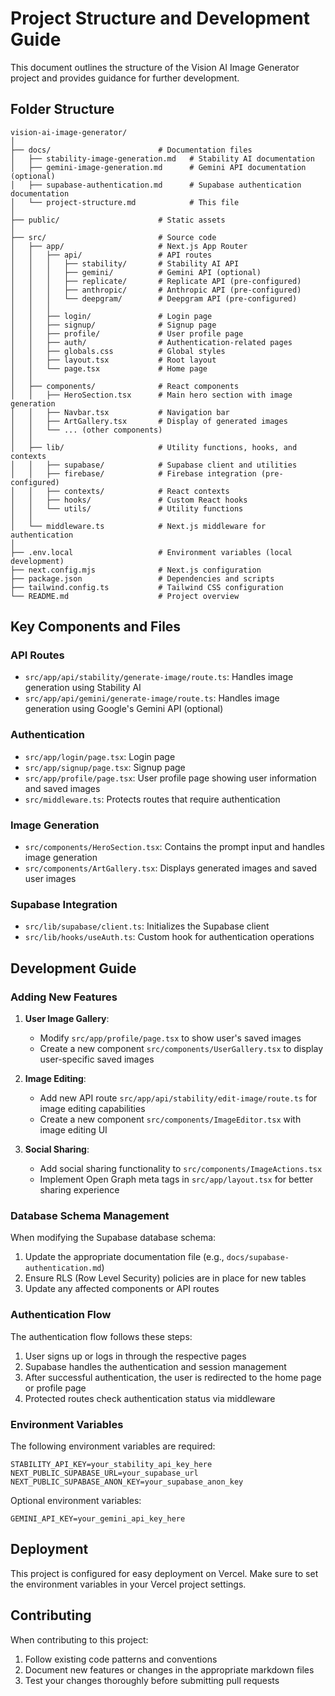 # Project Structure and Development Guide

This document outlines the structure of the Vision AI Image Generator project and provides guidance for further development.

## Folder Structure

```
vision-ai-image-generator/
│
├── docs/                        # Documentation files
│   ├── stability-image-generation.md   # Stability AI documentation
│   ├── gemini-image-generation.md      # Gemini API documentation (optional)
│   ├── supabase-authentication.md      # Supabase authentication documentation
│   └── project-structure.md            # This file
│
├── public/                      # Static assets
│
├── src/                         # Source code
│   ├── app/                     # Next.js App Router
│   │   ├── api/                 # API routes
│   │   │   ├── stability/       # Stability AI API
│   │   │   ├── gemini/          # Gemini API (optional)
│   │   │   ├── replicate/       # Replicate API (pre-configured)
│   │   │   ├── anthropic/       # Anthropic API (pre-configured)
│   │   │   └── deepgram/        # Deepgram API (pre-configured)
│   │   │
│   │   ├── login/               # Login page
│   │   ├── signup/              # Signup page
│   │   ├── profile/             # User profile page
│   │   ├── auth/                # Authentication-related pages
│   │   ├── globals.css          # Global styles
│   │   ├── layout.tsx           # Root layout
│   │   └── page.tsx             # Home page
│   │
│   ├── components/              # React components
│   │   ├── HeroSection.tsx      # Main hero section with image generation
│   │   ├── Navbar.tsx           # Navigation bar
│   │   ├── ArtGallery.tsx       # Display of generated images
│   │   └── ... (other components)
│   │
│   ├── lib/                     # Utility functions, hooks, and contexts
│   │   ├── supabase/            # Supabase client and utilities
│   │   ├── firebase/            # Firebase integration (pre-configured)
│   │   ├── contexts/            # React contexts
│   │   ├── hooks/               # Custom React hooks
│   │   └── utils/               # Utility functions
│   │
│   └── middleware.ts            # Next.js middleware for authentication
│
├── .env.local                   # Environment variables (local development)
├── next.config.mjs              # Next.js configuration
├── package.json                 # Dependencies and scripts
├── tailwind.config.ts           # Tailwind CSS configuration
└── README.md                    # Project overview
```

## Key Components and Files

### API Routes

- `src/app/api/stability/generate-image/route.ts`: Handles image generation using Stability AI
- `src/app/api/gemini/generate-image/route.ts`: Handles image generation using Google's Gemini API (optional)

### Authentication

- `src/app/login/page.tsx`: Login page
- `src/app/signup/page.tsx`: Signup page
- `src/app/profile/page.tsx`: User profile page showing user information and saved images
- `src/middleware.ts`: Protects routes that require authentication

### Image Generation

- `src/components/HeroSection.tsx`: Contains the prompt input and handles image generation
- `src/components/ArtGallery.tsx`: Displays generated images and saved user images

### Supabase Integration

- `src/lib/supabase/client.ts`: Initializes the Supabase client
- `src/lib/hooks/useAuth.ts`: Custom hook for authentication operations

## Development Guide

### Adding New Features

1. **User Image Gallery**:
   - Modify `src/app/profile/page.tsx` to show user's saved images
   - Create a new component `src/components/UserGallery.tsx` to display user-specific saved images

2. **Image Editing**:
   - Add new API route `src/app/api/stability/edit-image/route.ts` for image editing capabilities
   - Create a new component `src/components/ImageEditor.tsx` with image editing UI

3. **Social Sharing**:
   - Add social sharing functionality to `src/components/ImageActions.tsx`
   - Implement Open Graph meta tags in `src/app/layout.tsx` for better sharing experience

### Database Schema Management

When modifying the Supabase database schema:

1. Update the appropriate documentation file (e.g., `docs/supabase-authentication.md`)
2. Ensure RLS (Row Level Security) policies are in place for new tables
3. Update any affected components or API routes

### Authentication Flow

The authentication flow follows these steps:

1. User signs up or logs in through the respective pages
2. Supabase handles the authentication and session management
3. After successful authentication, the user is redirected to the home page or profile page
4. Protected routes check authentication status via middleware

### Environment Variables

The following environment variables are required:

```
STABILITY_API_KEY=your_stability_api_key_here
NEXT_PUBLIC_SUPABASE_URL=your_supabase_url
NEXT_PUBLIC_SUPABASE_ANON_KEY=your_supabase_anon_key
```

Optional environment variables:

```
GEMINI_API_KEY=your_gemini_api_key_here
```

## Deployment

This project is configured for easy deployment on Vercel. Make sure to set the environment variables in your Vercel project settings.

## Contributing

When contributing to this project:

1. Follow existing code patterns and conventions
2. Document new features or changes in the appropriate markdown files
3. Test your changes thoroughly before submitting pull requests 